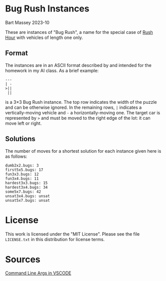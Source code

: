 # Bug Rush Instances
Bart Massey 2023-10

These are instances of "Bug Rush", a name for the special
case of [Rush
Hour](https://en.wikipedia.org/wiki/Rush_Hour_%28puzzle%29)
with vehicles of length one only.

## Format

The instances are in an ASCII format described by and
intended for the homework in my AI class. As a brief
example:

    ---
    | -
    >||
     ||

is a 3×3 Bug Rush instance. The top row indicates the width
of the puzzle and can be otherwise ignored. In the remaining
rows, `|` indicates a vertically-moving vehicle and `-` a
horizontally-moving one. The target car is represented by
`>` and must be moved to the right edge of the lot: it can
move left or right.

## Solutions

The number of moves for a shortest solution for each
instance given here is as follows:

    dumb2x2.bugs: 3
    first5x5.bugs: 17
    fun3x3.bugs: 12
    fun3x4.bugs: 11
    hardest3x3.bugs: 15
    hardest3x4.bugs: 34
    some5x7.bugs: 42
    unsat3x4.bugs: unsat
    unsat5x7.bugs: unsat



# License

This work is licensed under the "MIT License". Please see the file
`LICENSE.txt` in this distribution for license terms.


# Sources

[Command Line Args in VSCODE](https://www.youtube.com/watch?v=zSljcz54pYQ)